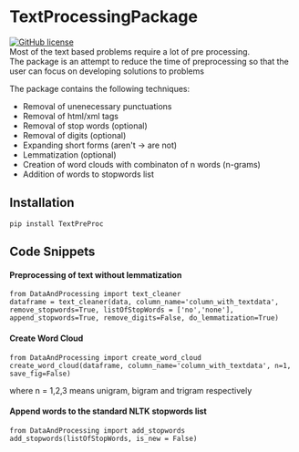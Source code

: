 # TextProcessingPackage

[![GitHub license](https://img.shields.io/github/license/Naereen/StrapDown.js.svg)](https://github.com/preethampaul/TextProcessingPAckage/blob/master/LICENSE) </br>
Most of the text based problems require a lot of pre processing. </br>
The package is an attempt to reduce the time of preprocessing so that the user can focus on developing solutions to problems

The package contains the following techniques:
* Removal of unenecessary punctuations
* Removal of html/xml tags
* Removal of stop words (optional)
* Removal of digits (optional)
* Expanding short forms (aren't -> are not)
* Lemmatization (optional)
* Creation of word clouds with combinaton of n words (n-grams)
* Addition of words to stopwords list

## Installation
```
pip install TextPreProc
```

## Code Snippets
#### Preprocessing of text without lemmatization

```
from DataAndProcessing import text_cleaner
dataframe = text_cleaner(data, column_name='column_with_textdata', remove_stopwords=True, listOfStopWords = ['no','none'], append_stopwords=True, remove_digits=False, do_lemmatization=True)
```

#### Create Word Cloud

```
from DataAndProcessing import create_word_cloud
create_word_cloud(dataframe, column_name='column_with_textdata', n=1, save_fig=False)
```
where n = 1,2,3 means unigram, bigram and trigram respectively

#### Append words to the standard NLTK stopwords list
```
from DataAndProcessing import add_stopwords
add_stopwords(listOfStopWords, is_new = False)
```

